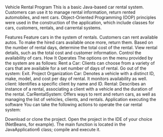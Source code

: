 Vehicle Rental Program
This is a basic Java-based car rental system. Customers can use it to manage rental information, return rented automobiles, and rent cars. Object-Oriented Programming (OOP) principles were used in the construction of the application, which include classes for cars, customers, rentals, and carrental systems.

Features
Feature cars in the system of rentals.
Customers can rent available autos.
To make the hired cars available once more, return them.
Based on the number of rental days, determine the total cost of the rental.
View rental details, such as the total cost and customer information.
Control the availability of cars.
How It Operates
The options on the menu provided by the system are as follows:
Rent a Car: Clients can choose from a variety of cars that are available for a set number of days of rental.
Go out of the system: Exit.
Project Organization
Car: Denotes a vehicle with a distinct ID, make, model, and cost per day of rental. It monitors availability as well.
client: Identifies a specific client by name and ID.
Rental: Describes an instance of a rental, associating a client with a vehicle and the duration of the rental.
CarRentalSystem: Offers ways to rent and return cars, as well as managing the list of vehicles, clients, and rentals.
Application
executing the software
You can take the following actions to operate the car rental system:

Download or clone the project.
Open the project in the IDE of your choice (NetBeans, for example).
The main function is located in the JavaApplication6 class; compile and execute it.

